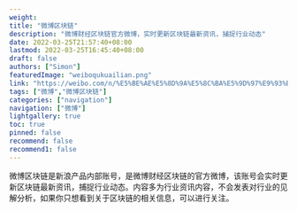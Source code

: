 ```yaml
---
weight: 
title: "微博区块链"
description: "微博财经区块链官方微博，实时更新区块链最新资讯，捕捉行业动态"
date: 2022-03-25T21:57:40+08:00
lastmod: 2022-03-25T16:45:40+08:00
draft: false
authors: ["Simon"]
featuredImage: "weiboqukuailian.png"
link: "https://weibo.com/n/%E5%BE%AE%E5%8D%9A%E5%8C%BA%E5%9D%97%E9%93%BE"
tags: ["微博","微博区块链"]
categories: ["navigation"]
navigation: ["微博"]
lightgallery: true
toc: true
pinned: false
recommend: false
recommend1: false
---
```

微博区块链是新浪产品内部账号，是微博财经区块链的官方微博，该账号会实时更新区块链最新资讯，捕捉行业动态。内容多为行业资讯内容，不会发表对行业的见解分析，如果你只想看到关于区块链的相关信息，可以进行关注。

